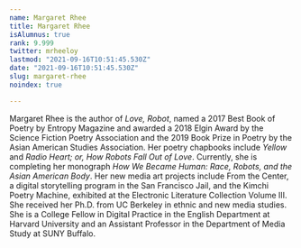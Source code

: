 ```yaml
---
name: Margaret Rhee
title: Margaret Rhee
isAlumnus: true
rank: 9.999
twitter: mrheeloy
lastmod: "2021-09-16T10:51:45.530Z"
date: "2021-09-16T10:51:45.530Z"
slug: margaret-rhee
noindex: true

---
```

Margaret Rhee is the author of *Love, Robot*, named a 2017 Best Book of Poetry by Entropy Magazine and awarded a 2018 Elgin Award by the Science Fiction Poetry Association and the 2019 Book Prize in Poetry by the Asian American Studies Association. Her poetry chapbooks include *Yellow* and *Radio Heart; or, How Robots Fall Out of Love*. Currently, she is completing her monograph *How We Became Human: Race, Robots, and the Asian American Body*. Her new media art projects include From the Center, a digital storytelling program in the San Francisco Jail, and the Kimchi Poetry Machine, exhibited at the Electronic Literature Collection Volume III. She received her Ph.D. from UC Berkeley in ethnic and new media studies. She is a College Fellow in Digital Practice in the English Department at Harvard University and an Assistant Professor in the Department of Media Study at SUNY Buffalo.
